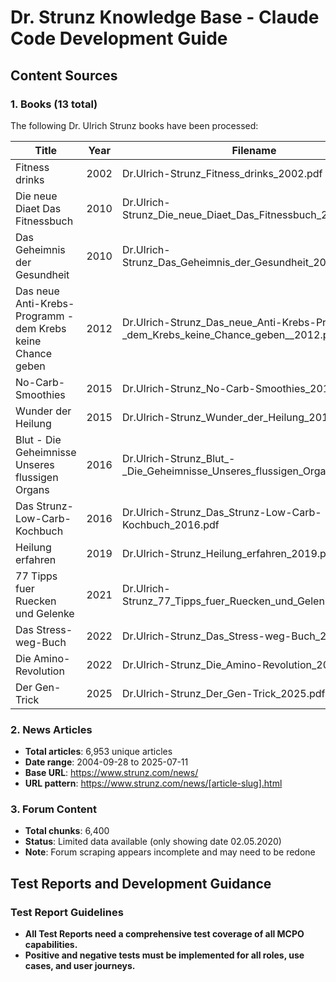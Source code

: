# Dr. Strunz Knowledge Base - Claude Code Development Guide

## Content Sources

### 1. Books (13 total)
The following Dr. Ulrich Strunz books have been processed:

| Title | Year | Filename |
|-------|------|----------|
| Fitness drinks | 2002 | Dr.Ulrich-Strunz_Fitness_drinks_2002.pdf |
| Die neue Diaet Das Fitnessbuch | 2010 | Dr.Ulrich-Strunz_Die_neue_Diaet_Das_Fitnessbuch_2010.pdf |
| Das Geheimnis der Gesundheit | 2010 | Dr.Ulrich-Strunz_Das_Geheimnis_der_Gesundheit_2010.pdf |
| Das neue Anti-Krebs-Programm - dem Krebs keine Chance geben  | 2012 | Dr.Ulrich-Strunz_Das_neue_Anti-Krebs-Programm_-_dem_Krebs_keine_Chance_geben__2012.pdf |
| No-Carb-Smoothies | 2015 | Dr.Ulrich-Strunz_No-Carb-Smoothies_2015.pdf |
| Wunder der Heilung | 2015 | Dr.Ulrich-Strunz_Wunder_der_Heilung_2015.pdf |
| Blut - Die Geheimnisse Unseres flussigen Organs | 2016 | Dr.Ulrich-Strunz_Blut_-_Die_Geheimnisse_Unseres_flussigen_Organs_2016.pdf |
| Das Strunz-Low-Carb-Kochbuch | 2016 | Dr.Ulrich-Strunz_Das_Strunz-Low-Carb-Kochbuch_2016.pdf |
| Heilung erfahren | 2019 | Dr.Ulrich-Strunz_Heilung_erfahren_2019.pdf |
| 77 Tipps fuer Ruecken und Gelenke | 2021 | Dr.Ulrich-Strunz_77_Tipps_fuer_Ruecken_und_Gelenke_2021.pdf |
| Das Stress-weg-Buch | 2022 | Dr.Ulrich-Strunz_Das_Stress-weg-Buch_2022.pdf |
| Die Amino-Revolution | 2022 | Dr.Ulrich-Strunz_Die_Amino-Revolution_2022.pdf |
| Der Gen-Trick | 2025 | Dr.Ulrich-Strunz_Der_Gen-Trick_2025.pdf |

### 2. News Articles
- **Total articles**: 6,953 unique articles
- **Date range**: 2004-09-28 to 2025-07-11
- **Base URL**: https://www.strunz.com/news/
- **URL pattern**: https://www.strunz.com/news/[article-slug].html

### 3. Forum Content
- **Total chunks**: 6,400
- **Status**: Limited data available (only showing date 02.05.2020)
- **Note**: Forum scraping appears incomplete and may need to be redone

## Test Reports and Development Guidance

### Test Report Guidelines
- **All Test Reports need a comprehensive test coverage of all MCPO capabilities.**
- **Positive and negative tests must be implemented for all roles, use cases, and user journeys.**